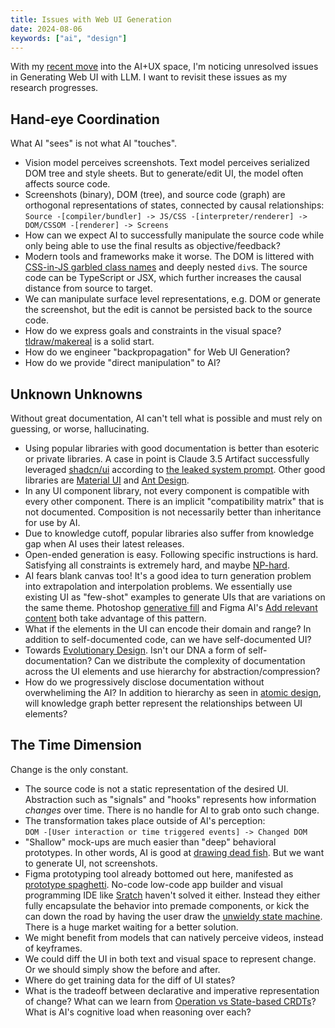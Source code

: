 ```yaml
---
title: Issues with Web UI Generation
date: 2024-08-06
keywords: ["ai", "design"]
---
```


With my [recent move](../reinventing-on-principle) into the AI+UX space, I'm noticing unresolved issues in Generating Web UI with LLM. I want to revisit these issues as my research progresses.

## Hand-eye Coordination

What AI "sees" is not what AI "touches".

- Vision model perceives screenshots. Text model perceives serialized DOM tree and style sheets. But to generate/edit UI, the model often affects source code.
- Screenshots (binary), DOM (tree), and source code (graph) are orthogonal representations of states, connected by causal relationships:  
  `Source -[compiler/bundler] -> JS/CSS -[interpreter/renderer] -> DOM/CSSOM -[renderer] -> Screens`
- How can we expect AI to successfully manipulate the source code while only being able to use the final results as objective/feedback?
- Modern tools and frameworks make it worse. The DOM is littered with [CSS-in-JS garbled class names](https://stackoverflow.com/questions/59686504/whats-the-purpose-of-giving-unreadable-css-class-names-in-whatsapp-web) and deeply nested `div`s. The source code can be TypeScript or JSX, which further increases the causal distance from source to target.
- We can manipulate surface level representations, e.g. DOM or generate the screenshot, but the edit is cannot be persisted back to the source code.
- How do we express goals and constraints in the visual space? [tldraw/makereal](https://github.com/tldraw/make-real) is a solid start.
- How do we engineer "backpropagation" for Web UI Generation?
- How do we provide "direct manipulation" to AI?

## Unknown Unknowns

Without great documentation, AI can't tell what is possible and must rely on guessing, or worse, hallucinating.

- Using popular libraries with good documentation is better than esoteric or private libraries. A case in point is Claude 3.5 Artifact successfully leveraged [shadcn/ui](https://ui.shadcn.com/) according to [the leaked system prompt](https://gist.github.com/dedlim/6bf6d81f77c19e20cd40594aa09e3ecd). Other good libraries are [Material UI](https://mui.com/material-ui/) and [Ant Design](https://ant.design/).
- In any UI component library, not every component is compatible with every other component. There is an implicit "compatibility matrix" that is not documented. Composition is not necessarily better than inheritance for use by AI.
- Due to knowledge cutoff, popular libraries also suffer from knowledge gap when AI uses their latest releases.
- Open-ended generation is easy. Following specific instructions is hard. Satisfying all constraints is extremely hard, and maybe [NP-hard](https://en.wikipedia.org/wiki/Complexity_of_constraint_satisfaction).
- AI fears blank canvas too! It's a good idea to turn generation problem into extrapolation and interpolation problems. We essentially use existing UI as "few-shot" examples to generate UIs that are variations on the same theme. Photoshop [generative fill](https://www.adobe.com/products/photoshop/generative-fill.html) and Figma AI's [Add relevant content](https://www.figma.com/blog/introducing-figma-ai/#bring-designs-to-life-with-realistic-copy-and) both take advantage of this pattern.
- What if the elements in the UI can encode their domain and range? In addition to self-documented code, can we have self-documented UI?
- Towards [Evolutionary Design](https://en.wikipedia.org/wiki/Evolutionary_computation). Isn't our DNA a form of self-documentation? Can we distribute the complexity of documentation across the UI elements and use hierarchy for abstraction/compression?
- How do we progressively disclose documentation without overwheliming the AI? In addition to hierarchy as seen in [atomic design](https://bradfrost.com/blog/post/atomic-web-design/), will knowledge graph better represent the relationships between UI elements?

## The Time Dimension

Change is the only constant.

- The source code is not a static representation of the desired UI. Abstraction such as "signals" and "hooks" represents how information _changes_ over time. There is no handle for AI to grab onto such change.
- The transformation takes place outside of AI's perception:  
  `DOM -[User interaction or time triggered events] -> Changed DOM`
- "Shallow" mock-ups are much easier than "deep" behavioral prototypes. In other words, AI is good at [drawing dead fish](https://vimeo.com/64895205). But we want to generate UI, not screenshots.
- Figma prototyping tool already bottomed out here, manifested as [prototype spaghetti](https://forum.figma.com/t/header-nav-and-prototype-spaghetti/1534). No-code low-code app builder and visual programming IDE like [Sratch](https://scratch.mit.edu/) haven't solved it either. Instead they either fully encapsulate the behavior into premade components, or kick the can down the road by having the user draw the [unwieldy state machine](https://blog.sbensu.com/posts/demand-for-visual-programming/). There is a huge market waiting for a better solution.
- We might benefit from models that can natively perceive videos, instead of keyframes.
- We could diff the UI in both text and visual space to represent change. Or we should simply show the before and after.
- Where do get training data for the diff of UI states?
- What is the tradeoff between declarative and imperative representation of change? What can we learn from [Operation vs State-based CRDTs](https://en.wikipedia.org/wiki/Conflict-free_replicated_data_type#Types_of_CRDTs)? What is AI's cognitive load when reasoning over each?

